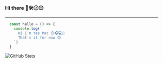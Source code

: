 ### Hi there 👋🛠️🕜😊

---
```js
  const hello = () => {
    console.log(`
      Hi I'm Yes Mac 😉🎧💻🍎
      That's it for now 🙃
    `)
  }
```

![GitHub Stats](https://github-readme-stats.vercel.app/api?username=yesomac&theme=radical)

<!--
**yesomac/yesomac** is a ✨ _special_ ✨ repository because its `README.md` (this file) appears on your GitHub profile.

<!--Here are some ideas to get you started:

- 🔭 I’m currently working on ...
- 🌱 I’m currently learning ...
- 👯 I’m looking to collaborate on ...
- 🤔 I’m looking for help with ...
- 💬 Ask me about ...
- 📫 How to reach me: ...
- 😄 Pronouns: ...
- ⚡ Fun fact: ...
-->
